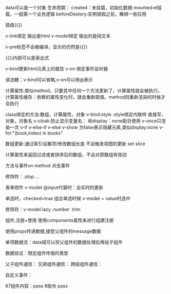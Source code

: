 data可以是一个对象
生命周期：
    created：未挂载，初始化数据
    mounted:el挂载，一般第一个业务逻辑
    beforeDestory:实例销毁之前，解绑一些应用

插值{{}}

v-link绑定 输出是html
v-model绑定 输出的是纯文本

v-pre标签不会被编译，显示的仍然是{{}}

{{}}内部可以是表达式

v-bind更新html元素上的属性
v-on 绑定事件监听器

语法糖：v-bind可以省略,v-on可以用@表示

计算属性:类似method，只要其中任何一个方法更新了，计算属性就会被执行。
计算属性缓存：依赖的属性变化时，就会重新取值。method则重新渲染的时候才会执行

class绑定的方法:数组，计算属性，对象
v-bind:style  :style绑定内联样 直接写，对象，对象名
v-cloak:防止显示变量名： 和display：none配合使用
v-once只渲染一次
v-if v-else-if v-else
v-show 为false表示隐藏元素,类似display:none
v-for:"(book,index) in books"

数组更新:通过索引设置项/修改数组长度 不会触发视图的更新
    set
    slice

计算属性来返回过滤或者排序后的数组，不会对原数组有改动

方法与事件on method 点击事件

修饰符：.stop ...

表单控件 v-model  @input代替时：会实时的更新

单选时，checked=true
组合单选时候 v-model = value时选中

修饰符：v-model.lazy .number .trim

组件,注册+使用
使用components属性来进行组建注册


使用props传递数据,接受父组件的message数据

单项数据流：data域可以将父组件的数据处理后再给子组件

数据验证：限定组件传值的类型

父子组件通信：
兄弟组件通信：
跨级组件通信：

自定义事件：


67组件内容：pass
8指令 pass






